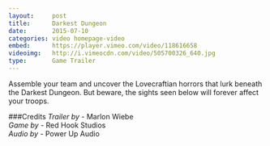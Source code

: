 ```yaml
---
layout:     post
title:      Darkest Dungeon
date:       2015-07-10
categories: video homepage-video
embed:      https://player.vimeo.com/video/118616658
videoimg:   http://i.vimeocdn.com/video/505700326_640.jpg
type:       Game Trailer
---
```


Assemble your team and uncover the Lovecraftian horrors that lurk beneath the Darkest Dungeon.  But beware, the sights seen below will forever affect your troops.

###Credits
_Trailer by_ - Marlon Wiebe  
_Game by_ - Red Hook Studios  
_Audio by_ - Power Up Audio  
